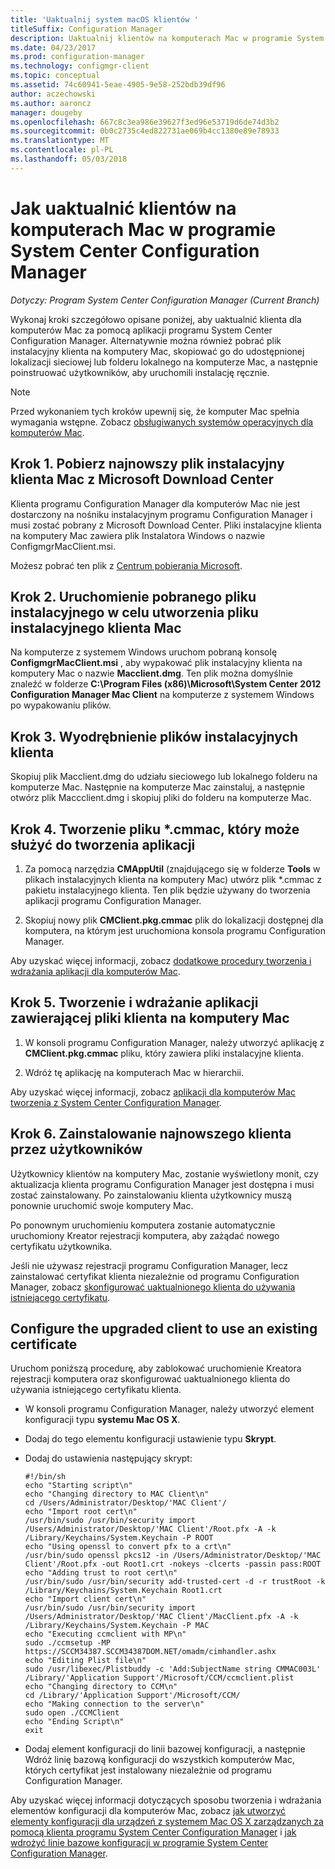 ```yaml
---
title: 'Uaktualnij system macOS klientów '
titleSuffix: Configuration Manager
description: Uaktualnij klientów na komputerach Mac w programie System Center Configuration Manager.
ms.date: 04/23/2017
ms.prod: configuration-manager
ms.technology: configmgr-client
ms.topic: conceptual
ms.assetid: 74c60941-5eae-4905-9e58-252bdb39df96
author: aczechowski
ms.author: aaroncz
manager: dougeby
ms.openlocfilehash: 667c8c3ea986e39627f3ed96e53719d6de74d3b2
ms.sourcegitcommit: 0b0c2735c4ed822731ae069b4cc1380e89e78933
ms.translationtype: MT
ms.contentlocale: pl-PL
ms.lasthandoff: 05/03/2018
---
```

# <a name="how-to-upgrade-clients-on-mac-computers-in-system-center-configuration-manager"></a>Jak uaktualnić klientów na komputerach Mac w programie System Center Configuration Manager

*Dotyczy: Program System Center Configuration Manager (Current Branch)*

Wykonaj kroki szczegółowo opisane poniżej, aby uaktualnić klienta dla komputerów Mac za pomocą aplikacji programu System Center Configuration Manager. Alternatywnie można również pobrać plik instalacyjny klienta na komputery Mac, skopiować go do udostępnionej lokalizacji sieciowej lub folderu lokalnego na komputerze Mac, a następnie poinstruować użytkowników, aby uruchomili instalację ręcznie.  

> [!NOTE]  
>  Przed wykonaniem tych kroków upewnij się, że komputer Mac spełnia wymagania wstępne. Zobacz [obsługiwanych systemów operacyjnych dla komputerów Mac](../../../plan-design/configs/supported-operating-systems-for-clients-and-devices.md#mac-computers).  

## <a name="step-1-download-the-latest-mac-client-installation-file-from-the-microsoft-download-center"></a>Krok 1. Pobierz najnowszy plik instalacyjny klienta Mac z Microsoft Download Center  
 Klienta programu Configuration Manager dla komputerów Mac nie jest dostarczony na nośniku instalacyjnym programu Configuration Manager i musi zostać pobrany z Microsoft Download Center. Pliki instalacyjne klienta na komputery Mac zawiera plik Instalatora Windows o nazwie ConfigmgrMacClient.msi.  

 Możesz pobrać ten plik z [Centrum pobierania Microsoft](http://go.microsoft.com/fwlink/p/?LinkId=525184).  

## <a name="step-2-run-the-downloaded-installation-file-to-create-the-mac-client-installation-file"></a>Krok 2. Uruchomienie pobranego pliku instalacyjnego w celu utworzenia pliku instalacyjnego klienta Mac  
 Na komputerze z systemem Windows uruchom pobraną konsolę **ConfigmgrMacClient.msi** , aby wypakować plik instalacyjny klienta na komputery Mac o nazwie **Macclient.dmg**. Ten plik można domyślnie znaleźć w folderze **C:\Program Files (x86)\Microsoft\System Center 2012 Configuration Manager Mac Client** na komputerze z systemem Windows po wypakowaniu plików.  

## <a name="step-3-extract-the-client-installation-files"></a>Krok 3. Wyodrębnienie plików instalacyjnych klienta  
 Skopiuj plik Macclient.dmg do udziału sieciowego lub lokalnego folderu na komputerze Mac. Następnie na komputerze Mac zainstaluj, a następnie otwórz plik Maccclient.dmg i skopiuj pliki do folderu na komputerze Mac.  

## <a name="step-4-create-a-cmmac-file-that-can-be-used-to-create-an-application"></a>Krok 4. Tworzenie pliku *.cmmac, który może służyć do tworzenia aplikacji  

1.  Za pomocą narzędzia **CMAppUtil** (znajdującego się w folderze **Tools** w plikach instalacyjnych klienta na komputery Mac) utwórz plik *.cmmac z pakietu instalacyjnego klienta. Ten plik będzie używany do tworzenia aplikacji programu Configuration Manager.  

2.  Skopiuj nowy plik **CMClient.pkg.cmmac** plik do lokalizacji dostępnej dla komputera, na którym jest uruchomiona konsola programu Configuration Manager.  

 Aby uzyskać więcej informacji, zobacz [dodatkowe procedury tworzenia i wdrażania aplikacji dla komputerów Mac](/sccm/apps/get-started/creating-mac-computer-applications#supplemental-procedures-to-create-and-deploy-applications-for-mac-computers).  

## <a name="step-5-create-and-deploy-an-application-containing-the-mac-client-files"></a>**Krok 5.** Tworzenie i wdrażanie aplikacji zawierającej pliki klienta na komputery Mac  

1.  W konsoli programu Configuration Manager, należy utworzyć aplikację z **CMClient.pkg.cmmac** pliku, który zawiera pliki instalacyjne klienta.  

2.  Wdróż tę aplikację na komputerach Mac w hierarchii.  

 Aby uzyskać więcej informacji, zobacz [aplikacji dla komputerów Mac tworzenia z System Center Configuration Manager](../../../../apps/get-started/creating-mac-computer-applications.md).  

## <a name="step-6-users-install-the-latest-client"></a>Krok 6. Zainstalowanie najnowszego klienta przez użytkowników  
 Użytkownicy klientów na komputery Mac, zostanie wyświetlony monit, czy aktualizacja klienta programu Configuration Manager jest dostępna i musi zostać zainstalowany. Po zainstalowaniu klienta użytkownicy muszą ponownie uruchomić swoje komputery Mac.  

 Po ponownym uruchomieniu komputera zostanie automatycznie uruchomiony Kreator rejestracji komputera, aby zażądać nowego certyfikatu użytkownika.  

 Jeśli nie używasz rejestracji programu Configuration Manager, lecz zainstalować certyfikat klienta niezależnie od programu Configuration Manager, zobacz [skonfigurować uaktualnionego klienta do używania istniejącego certyfikatu](#BKMK_UpgradingClient_MachineEnrollment).  

##  <a name="BKMK_UpgradingClient_MachineEnrollment"></a> Configure the upgraded client to use an existing certificate  
 Uruchom poniższą procedurę, aby zablokować uruchomienie Kreatora rejestracji komputera oraz skonfigurować uaktualnionego klienta do używania istniejącego certyfikatu klienta.  

-   W konsoli programu Configuration Manager, należy utworzyć element konfiguracji typu **systemu Mac OS X**.  

-   Dodaj do tego elementu konfiguracji ustawienie typu **Skrypt**.  

-   Dodaj do ustawienia następujący skrypt:  

    ```  
    #!/bin/sh  
    echo "Starting script\n"  
    echo "Changing directory to MAC Client\n"  
    cd /Users/Administrator/Desktop/'MAC Client'/  
    echo "Import root cert\n"  
    /usr/bin/sudo /usr/bin/security import /Users/Administrator/Desktop/'MAC Client'/Root.pfx -A -k /Library/Keychains/System.Keychain -P ROOT  
    echo "Using openssl to convert pfx to a crt\n"  
    /usr/bin/sudo openssl pkcs12 -in /Users/Administrator/Desktop/'MAC Client'/Root.pfx -out Root1.crt -nokeys -clcerts -passin pass:ROOT  
    echo "Adding trust to root cert\n"  
    /usr/bin/sudo /usr/bin/security add-trusted-cert -d -r trustRoot -k /Library/Keychains/System.Keychain Root1.crt  
    echo "Import client cert\n"  
    /usr/bin/sudo /usr/bin/security import /Users/Administrator/Desktop/'MAC Client'/MacClient.pfx -A -k /Library/Keychains/System.Keychain -P MAC  
    echo "Executing ccmclient with MP\n"  
    sudo ./ccmsetup -MP https://SCCM34387.SCCM34387DOM.NET/omadm/cimhandler.ashx  
    echo "Editing Plist file\n"  
    sudo /usr/libexec/Plistbuddy -c 'Add:SubjectName string CMMAC003L' /Library/'Application Support'/Microsoft/CCM/ccmclient.plist  
    echo "Changing directory to CCM\n"  
    cd /Library/'Application Support'/Microsoft/CCM/  
    echo "Making connection to the server\n"  
    sudo open ./CCMClient  
    echo "Ending Script\n"  
    exit  

    ```  

-   Dodaj element konfiguracji do linii bazowej konfiguracji, a następnie Wdróż linię bazową konfiguracji do wszystkich komputerów Mac, których certyfikat jest instalowany niezależnie od programu Configuration Manager.  

 Aby uzyskać więcej informacji dotyczących sposobu tworzenia i wdrażania elementów konfiguracji dla komputerów Mac, zobacz [jak utworzyć elementy konfiguracji dla urządzeń z systemem Mac OS X zarządzanych za pomocą klienta programu System Center Configuration Manager](../../../../compliance/deploy-use/create-configuration-items-for-mac-os-x-devices-managed-with-the-client.md) i [jak wdrożyć linie bazowe konfiguracji w programie System Center Configuration Manager](../../../../compliance/deploy-use/deploy-configuration-baselines.md).  
